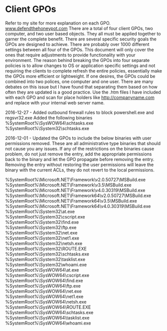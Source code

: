 # Client GPOs
Refer to my site for more explanation on each GPO.  www.defendthehoneypot.com
There are a total of four client GPOs, two computer, and two user based objects.  They all must be applied together to garner the complete benefit.  There are several specific security goals the GPOs are designed to achieve.  There are probably over 1000 different settings between all four of the GPOs.  This document will only cover the ones that require adjustments to provide functionality with your environment.  The reason behind breaking the GPOs into four separate policies is to allow changes to OS or application specific settings and not requiring the clients to complete refresh the entire policies, essentially make the GPOs more efficient or lightweight.  If one desires, the GPOs could be combined into two polices, one computer and one user.  There are many debates on this issue but I have found that separating them based on how often they are updated is a good practice.  Use the .htm files I have included with each GPO and scan for place holders like http://companyname.com and replace with your internal web server name.

2016-12-27 - Added outbound firewall rules to block powershell.exe and regsvr32.exe
Added the following binaries
%SystemRoot%\SysWOW64\schtasks.exe</br>
%SystemRoot%\System32\schtasks.exe</br>

2016-12-01 - Updated the GPOs to include the below binaries with user permissions removed.  These are all administrative type binaries that should not cause you any issues.  If any of the restrictions on the binaries cause problem, do not just remove the entry, add the appropriate permissions back to the binary and let the GPO propagate before removing the entry.  Removing the entry without restoring the user permissions will leave the binary with the current ACLs, they do not revert to the local permissions.

%SystemRoot%\Microsoft.NET\Framework\v2.0.50727\MSBuild.exe</br>
%SystemRoot%\Microsoft.NET\Framework\v3.5\MSBuild.exe</br>
%SystemRoot%\Microsoft.NET\Framework\v4.0.30319\MSBuild.exe</br>
%SystemRoot%\Microsoft.NET\Framework64\v2.0.50727\MSBuild.exe</br>
%SystemRoot%\Microsoft.NET\Framework64\v3.5\MSBuild.exe</br>
%SystemRoot%\Microsoft.NET\Framework64\v4.0.30319\MSBuild.exe</br>
%SystemRoot%\System32\at.exe</br>
%SystemRoot%\System32\cscript.exe</br>
%SystemRoot%\System32\find.exe</br>
%SystemRoot%\System32\ftp.exe</br>
%SystemRoot%\System32\net.exe</br>
%SystemRoot%\System32\net1.exe</br>
%SystemRoot%\System32\netsh.exe</br>
%SystemRoot%\System32\ROUTE.EXE</br>
%SystemRoot%\System32\schtasks.exe</br>
%SystemRoot%\System32\tasklist.exe</br>
%SystemRoot%\System32\whoami.exe</br>
%SystemRoot%\SysWOW64\at.exe</br>
%SystemRoot%\SysWOW64\cscript.exe</br>
%SystemRoot%\SysWOW64\find.exe</br>
%SystemRoot%\SysWOW64\ftp.exe</br>
%SystemRoot%\SysWOW64\net.exe</br>
%SystemRoot%\SysWOW64\net1.exe</br>
%SystemRoot%\SysWOW64\netsh.exe</br>
%SystemRoot%\SysWOW64\ROUTE.EXE</br>
%SystemRoot%\SysWOW64\schtasks.exe</br>
%SystemRoot%\SysWOW64\tasklist.exe</br>
%SystemRoot%\SysWOW64\whoami.exe</br>
